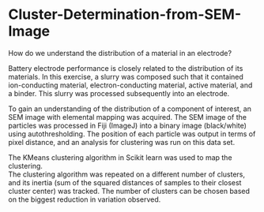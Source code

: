# Cluster-Determination-from-SEM-Image
How do we understand the distribution of a material in an electrode? 

Battery electrode performance is closely related to the distribution of its materials. 
In this exercise, a slurry was composed such that it contained ion-conducting material, electron-conducting material, 
active material, and a binder.  This slurry was processed subsequently into an electrode. 

To gain an understanding of the distribution of a component of interest, an SEM image with elemental mapping
was acquired. The SEM image of the particles was processed in Fiji (ImageJ) into a binary image (black/white) using autothresholding.  The position of each particle was output in terms of pixel distance, and an analysis for clustering was run on this data set.  

The KMeans clustering algorithm in Scikit learn was used to map the clustering.  
The clustering algorithm was repeated on a different number of clusters, and its  inertia (sum of the squared 
distances of samples to their closest cluster center) was tracked. The number of clusters can be chosen based on the 
biggest reduction in variation observed.  
